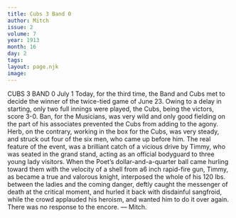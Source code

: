 ```yaml
---
title: Cubs 3 Band 0
author: Mitch
issue: 2
volume: 7
year: 1913
month: 16
day: 2
tags:
layout: page.njk
image:
---
```

CUBS 3 BAND 0    July 1    Today, for the third time, the Band and Cubs met to decide the winner of the twice-tied game of June 23. Owing to a delay in starting, only two full innings were played, the Cubs, being the victors, score 3-0. Ban, for the Musicians, was very wild and only good fielding on the part of his associates prevented the Cubs from adding to the agony. Herb, on the contrary, working in the box for the Cubs, was very steady, and struck out four of the six men, who came up before him. The real feature of the event, was a brilliant catch of a vicious drive by Timmy, who was seated in the grand stand, acting as an official bodyguard to three young lady visitors. When the Poet’s dollar-and-a-quarter ball came hurling toward them with the velocity of a shell from a6 inch rapid-fire gun, Timmy, as became a true and valorous knight, interposed the whole of his 120 lbs. between the ladies and the coming danger, deftly caught the messenger of death at the critical moment, and hurled it back with disdainful sangfroid, while the crowd applauded his heroism, and wanted him to do it over again. There was no response to the encore. — Mitch. 



